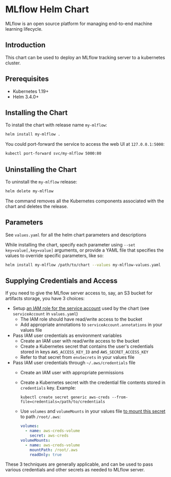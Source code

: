 # MLflow Helm Chart

MLflow is an open source platform for managing end-to-end machine learning lifecycle.

## Introduction

This chart can be used to deploy an MLflow tracking server to a kubernetes cluster.

## Prerequisites

- Kubernetes 1.19+
- Helm 3.4.0+

## Installing the Chart

To install the chart with release name `my-mlflow`:

```bash
helm install my-mlflow .
```

You could port-forward the service to access the web UI at `127.0.0.1:5000`:

```bash
kubectl port-forward svc/my-mlflow 5000:80
```

## Uninstalling the Chart

To uninstall the `my-mlflow` release:

```bash
helm delete my-mlflow
```

The command removes all the Kubernetes components associated with the chart and deletes the release.

## Parameters

See `values.yaml` for all the helm chart parameters and descriptions

While installing the chart, specify each parameter using `--set key=value[,key=value]` arguments,
or provide a YAML file that specifies the values to override specific parameters, like so:

```bash
helm install my-mlflow /path/to/chart --values my-mlflow-values.yaml
```

## Supplying Credentials and Access

If you need to give the MLflow server access to, say, an S3 bucket for artifacts storage, you have 3 choices:

- Setup [an IAM role for the service account](https://docs.aws.amazon.com/eks/latest/userguide/iam-roles-for-service-accounts.html) used by the chart (see `serviceAccount` in `values.yaml`)
  - The IAM role should have read/write access to the bucket
  - Add appropriate annotations to `serviceAccount.annotations` in your values file
- Pass IAM user credentials as environment variables
  - Create an IAM user with read/write access to the bucket
  - Create a Kubernetes secret that contains the user's credentials stored in keys `AWS_ACCESS_KEY_ID` and `AWS_SECRET_ACCESS_KEY`
  - Refer to that secret from `envSecrets` in your values file
- Pass IAM user credentials through `~/.aws/credentials` file
  - Create an IAM user with appropriate permissions
  - Create a Kubernetes secret with the credential file contents stored in `credentials` key. Example:

    ```
    kubectl create secret generic aws-creds --from-file=credentials=/path/to/credentials
    ```

  - Use `volumes` and `volumeMounts` in your values file [to mount this secret](https://kubernetes.io/docs/tasks/inject-data-application/distribute-credentials-secure/) to path `/root/.aws`:

    ```yaml
    volumes:
      - name: aws-creds-volume
        secret: aws-creds
    volumeMounts:
      - name: aws-creds-volume
        mountPath: /root/.aws
        readOnly: true
    ```

These 3 techniques are generally applicable, and can be used to pass various credentials and other secrets as needed to MLflow server.
